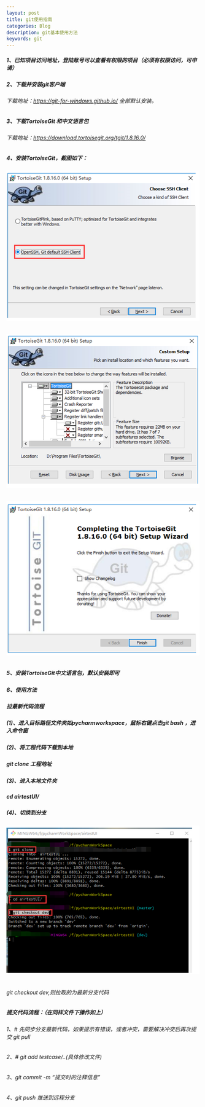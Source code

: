 ```yaml
---
layout: post
title: git使用指南
categories: Blog
description: git基本使用方法
keywords: git
---
```

##### 1、已知项目访问地址，登陆账号可以查看有权限的项目（必须有权限访问，可申请）
##### 2、下载并安装git客户端
###### 下载地址：https://git-for-windows.github.io/ 全部默认安装。
##### 3、下载TortoiseGit 和中文语言包
###### 下载地址：https://download.tortoisegit.org/tgit/1.8.16.0/
##### 4、安装TortoiseGit，截图如下：
###### ![](/images/blog/tortoise.png)
###### ![](/images/blog/gitone.png)
###### ![](/images/blog/gittwo.png)
##### 5、安装TortoiseGit中文语言包，默认安装即可
##### 6、使用方法
##### 拉最新代码流程
##### (1)、进入目标路径文件夹如pycharmworkspace，鼠标右键点击git bash ，进入命令窗
##### (2)、将工程代码下载到本地
##### git clone 工程地址
##### (3)、进入本地文件夹
##### cd airtestUI/
##### (4)、切换到分支
######  ![](/images/blog/gitthree.png)
###### git checkout dev,则拉取的为最新分支代码
##### 提交代码流程：（在同样文件下操作如上）
###### 1、# 先同步分支最新代码，如果提示有错误，或者冲突，需要解决冲突后再次提交  git pull
###### 2、# git add testcase/..(具体修改文件)
###### 3、git commit -m  “提交时的注释信息”
###### 4、git push  推送到远程分支